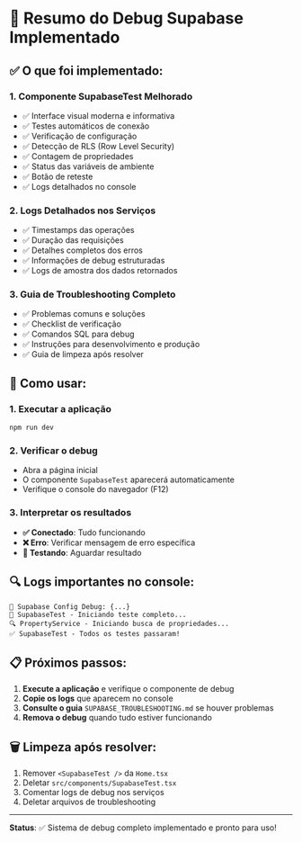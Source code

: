 # 🔧 Resumo do Debug Supabase Implementado

## ✅ O que foi implementado:

### 1. **Componente SupabaseTest Melhorado**
- ✅ Interface visual moderna e informativa
- ✅ Testes automáticos de conexão
- ✅ Verificação de configuração
- ✅ Detecção de RLS (Row Level Security)
- ✅ Contagem de propriedades
- ✅ Status das variáveis de ambiente
- ✅ Botão de reteste
- ✅ Logs detalhados no console

### 2. **Logs Detalhados nos Serviços**
- ✅ Timestamps das operações
- ✅ Duração das requisições
- ✅ Detalhes completos dos erros
- ✅ Informações de debug estruturadas
- ✅ Logs de amostra dos dados retornados

### 3. **Guia de Troubleshooting Completo**
- ✅ Problemas comuns e soluções
- ✅ Checklist de verificação
- ✅ Comandos SQL para debug
- ✅ Instruções para desenvolvimento e produção
- ✅ Guia de limpeza após resolver

## 🚀 Como usar:

### 1. **Executar a aplicação**
```bash
npm run dev
```

### 2. **Verificar o debug**
- Abra a página inicial
- O componente `SupabaseTest` aparecerá automaticamente
- Verifique o console do navegador (F12)

### 3. **Interpretar os resultados**
- **✅ Conectado**: Tudo funcionando
- **❌ Erro**: Verificar mensagem de erro específica
- **🔄 Testando**: Aguardar resultado

## 🔍 Logs importantes no console:

```
🔧 Supabase Config Debug: {...}
🧪 SupabaseTest - Iniciando teste completo...
🔍 PropertyService - Iniciando busca de propriedades...
✅ SupabaseTest - Todos os testes passaram!
```

## 📋 Próximos passos:

1. **Execute a aplicação** e verifique o componente de debug
2. **Copie os logs** que aparecem no console
3. **Consulte o guia** `SUPABASE_TROUBLESHOOTING.md` se houver problemas
4. **Remova o debug** quando tudo estiver funcionando

## 🗑️ Limpeza após resolver:

1. Remover `<SupabaseTest />` da `Home.tsx`
2. Deletar `src/components/SupabaseTest.tsx`
3. Comentar logs de debug nos serviços
4. Deletar arquivos de troubleshooting

---

**Status**: ✅ Sistema de debug completo implementado e pronto para uso!
